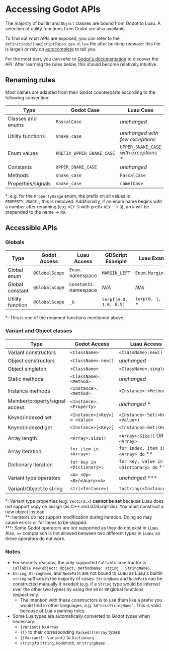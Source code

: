 # Accessing Godot APIs

The majority of builtin and `Object` classes are bound from Godot to Luau. A
selection of utility functions from Godot are also available.

To find out what APIs are exposed, you can refer to the
`definitions/luauScriptTypes.gen.d.lua` file after building (beware: this file
is large!) or rely on [autocomplete](./typechecking-autocomplete.md) to tell
you.

For the most part, you can refer to [Godot's documentation](https://docs.godotengine.org/en/latest/)
to discover the API. After learning the rules below, this should become
relatively intuitive.

## Renaming rules

Most names are adapted from their Godot counterparts according to the following
convention:

| Type               | Godot Case                | Luau Case                              |
| ------------------ | ------------------------- | -------------------------------------- |
| Classes and enums  | `PascalCase`              | *unchanged*                            |
| Utility functions  | `snake_case`              | *unchanged with few exceptions*        |
| Enum values        | `PREFIX_UPPER_SNAKE_CASE` | `UPPER_SNAKE_CASE` *with exceptions* * |
| Constants          | `UPPER_SNAKE_CASE`        | *unchanged*                            |
| Methods            | `snake_case`              | `PascalCase`                           |
| Properties/signals | `snake_case`              | `camelCase`                            |

*: e.g. for the `PropertyUsage` enum, the prefix on all values is
`PROPERTY_USAGE_`; this is removed. Additionally, if an enum name begins with a
number after renaming (e.g. `KEY_9` with prefix `KEY_` -> `9`), an `N` will be
prepended to the name -> `N9`.

## Accessible APIs

### Globals

| Type             | Godot Access   | Luau Access            | GDScript Example       | Luau Example        |
| ---------------- | -------------- | ---------------------- | ---------------------- | ------------------- |
| Global enum      | `@GlobalScope` | `Enum.` namespace      | `MARGIN_LEFT`          | `Enum.Margin.LEFT`  |
| Global constant  | `@GlobalScope` | `Constants.` namespace | *N/A*                  | *N/A*               |
| Utility function | `@GlobalScope` | `_G`                   | `lerpf(0.0, 1.0, 0.5)` | `lerp(0, 1, 0.5)` * |

*: This is one of the renamed functions mentioned above.

### Variant and Object classes

| Type                          | Godot Access                  | Luau Access                            | GDScript Example        | Luau Example               |
|-------------------------------|-------------------------------|----------------------------------------|-------------------------|----------------------------|
| Variant constructors          | `<ClassName>`                 | `<ClassName>.new()`                    | `Vector3(0, 1, 0)`      | `Vector3.new(0, 1, 0)`     |
| Object constructors           | `<ClassName>.new()`           | *unchanged*                            | `AESContext.new()`      | *unchanged*                |
| Object singleton              | `<ClassName>`                 | `<ClassName>.singleton`                |                         |                            |
| Static methods                | `<ClassName>.<Method>`        | *unchanged*                            | `Vector2.from_angle(x)` | `Vector2.FromAngle(x)`     |
| Instance methods              | `<Instance>.<Method>`         | `<Instance>:<Method>`                  | `v1.dot(v2)`            | `v1:Dot(v2)`               |
| Member/property/signal access | `<Instance>.<Property>`       | *unchanged* *                          | `vector.x`              | *unchanged*                |
| Keyed/indexed set             | `<Instance>[<Key>] = <Value>` | `<Instance>:Set(<Key>, <Value>)`       | `dictionary["key"] = 1` | `dictionary:Set("key", 1)` |
| Keyed/indexed get             | `<Instance>[<Key>]`           | `<Instance>:Get(<Key>)`                | `dictionary["key"]`     | `dictionary:Get("key")`    |
| Array length                  | `<Array>.size()`              | `<Array>:Size()` OR `#<Array>`         | `array.size()`          | `array:Size()` OR `#array` |
| Array iteration               | `for item in <Array>:`        | `for index, item in <Array> do` **     |                         |                            |
| Dictionary iteration          | `for key in <Dictionary>:`    | `for key, value in <Dictionary> do` ** |                         |                            |
| Variant type operators        | `<A> <Op> <B>`/`<Unary><A>`   | *unchanged* \*\*\*                     | `v1 == v2`              | *unchanged*                |
| Variant/Object to string      | `str(<Instance>)`             | `tostring(<Instance>)`                 |                         |                            |

*: Variant type properties (e.g. `Vector2.x`) **cannot be set** because Luau
does not support copy on assign (as C++ and GDScript do). You must construct a
new object instead. \
**: Iterators do not support modification during iteration. Doing so may cause
errors or for items to be skipped. \
***: Some Godot operators are not supported as they do not exist in Luau. Also,
`==` comparison is not allowed between two different types in Luau, so these
operators do not work.

### Notes

- For security reasons, the only supported `Callable` constructor is
  `Callable.new(object: Object, methodName: string | StringName)`.
- `String`, `StringName`, and `NodePath` are not bound to Luau as Luau's builtin
  `string` suffices in the majority of cases. `StringName` and `NodePath` can be
  constructed manually if needed (e.g. if a `String` type would be inferred over
  the other two types) by using the `SN` or `NP` global functions respectively.
  - The intention with these constructors is to use them like a prefix you would
    find in other languages, e.g. `SN"testStringName"`. This is valid because
    of Lua's parsing rules.
- Some Lua types are automatically converted to Godot types when necessary:
  - `{Variant}` to `Array`
  - `{T}` to their corresponding `Packed[T]Array` types
  - `{[Variant]: Variant}` to `Dictionary`
  - `string` to `String`, `NodePath`, or `StringName`
